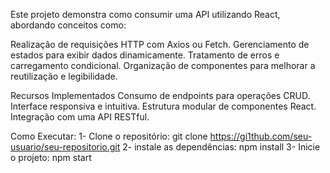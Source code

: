 Este projeto demonstra como consumir uma API utilizando React, abordando conceitos como:

Realização de requisições HTTP com Axios ou Fetch.
Gerenciamento de estados para exibir dados dinamicamente.
Tratamento de erros e carregamento condicional.
Organização de componentes para melhorar a reutilização e legibilidade.

Recursos Implementados
Consumo de endpoints para operações CRUD.
Interface responsiva e intuitiva.
Estrutura modular de componentes React.
Integração com uma API RESTful.

Como Executar:
1- Clone o repositório:
git clone https://gi1thub.com/seu-usuario/seu-repositorio.git
2- instale as dependências:
npm install
3- Inicie o projeto:
npm start
